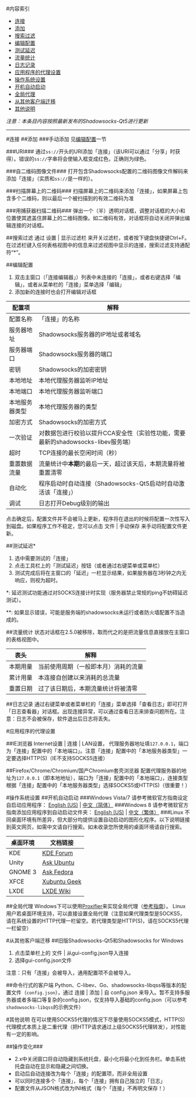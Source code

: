 #内容索引

- [连接](#连接)
 - [添加](#添加)
 - [搜索过滤](#搜索过滤)
 - [编辑配置](#编辑配置)
 - [测试延迟](#测试延迟)
 - [流量统计](#流量统计)
 - [日志记录](#日志记录)
- [应用程序的代理设置](#应用程序的代理设置)
- [操作系统设置](#操作系统设置)
 - [开机自动启动](#开机自动启动)
 - [全局代理](#全局代理)
- [从其他客户端迁移](#从其他客户端迁移)
- [其他说明](#其他说明)

_注意：本条目内容按照最新发布的Shadowsocks-Qt5进行更新_

------------------------------------------------------

#连接
##添加
###手动添加
见[编辑配置](#编辑配置)一节

###URI###
通过`ss://`开头的URI添加「连接」（该URI可以通过「分享」时获得）。错误的`ss://`字串将会使输入框变成红色，正确则为绿色。

###自二维码图像文件###
打开包含Shadowsocks配置的二维码图像文件解码来添加「连接」（实质和`ss://`是一样的）。

###扫描屏幕上的二维码###
扫描屏幕上的二维码来添加「连接」，如果屏幕上包含多个二维码，则以最后一个被扫描到的有效二维码为准

###用捕获器扫描二维码###
弹出一个（半）透明对话框，调整对话框的大小和位置使其遮盖住屏幕上的二维码图像。如二维码有效，对话框将自动关闭并弹出编辑连接的对话框。

##搜索过滤
通过 设置 | 显示过滤栏 来开关过滤栏，或者按下键盘快捷键Ctrl+F。在过滤栏键入任何表格视图中的信息来过滤视图中显示的连接，搜索过滤支持通配符“\*”。

##编辑配置
1. 双击主窗口（「连接编辑器」）列表中未连接的「连接」，或者右键选择「编辑」，或者从菜单栏的「连接」菜单选择「编辑」
2. 添加新的连接时也会打开编辑对话框

|配置项|解释|
|-----|-------|
|配置名称|「连接」的名称|
|服务器地址|Shadowsocks服务器的IP地址或者域名|
|服务器端口|Shadowsocks服务器的端口|
|密钥|Shadowsocks的加密密钥|
|本地地址|本地代理服务器监听IP地址|
|本地端口|本地代理服务器监听端口|
|本地服务器类型|本地代理服务器的类型|
|加密方式|Shadowsocks的加密方式|
|一次验证|对数据包进行校验以提升CCA安全性（实验性功能，需要最新的shadowsocks-libev服务端）|
|超时|TCP连接的最长空闲时间（秒）|
|重置数据流量|流量统计中**本期**的最后一天，超过该天后，本期流量将被重置清零|
|自动化|程序启动时自动连接（Shadowsocks-Qt5启动时自动激活该「连接」）|
|调试|日志打开Debug级别的输出|

点击确定后，配置文件并不会被马上更新，程序将在退出的时候将配置一次性写入到磁盘。如果程序工作不稳定，您可以点击 文件 | 手动保存 来手动将配置文件更新。

##测试延迟\*
1. 选中需要测试的「连接」
2. 点击工具栏上的「测试延迟」按钮（或者通过右键菜单或菜单栏）
3. 测试完成后将在主窗口的「延迟」一栏显示结果，如果服务器在3秒钟之内无响应，则视为超时。

\*: 延迟测试功能通过对SOCKS连接计时实现（服务器禁止常规的ping不妨碍延迟测试）。

\*\*: 如果显示错误，可能是服务端的shadowsocks未运行或者防火墙配置不当造成的。

##流量统计
状态对话框在2.5.0被移除，取而代之的是把流量信息直接放在主窗口的表格视图中。

|表头|解释|
|-----|-------|
|本期用量|当前使用周期（一般即本月）消耗的流量|
|累计用量|本连接自创建以来消耗的总流量|
|重置日期|过了该日期后，本期流量统计将被清零|

##日志记录
通过右键菜单或者菜单栏的「连接」菜单选择「查看日志」即可打开「日志查看器」对话框。出现连接异常，可以通过查看日志来排查问题所在。注意：日志不会被保存，软件退出后日志将丢失。

#应用程序的代理设置

##IE浏览器
Internet设置 | 连接 | LAN设置， 代理服务器地址填`127.0.0.1`，端口为「连接」配置中的「本地端口」。注意「连接」配置中的「本地服务器类型」一定要选择HTTP(S)（IE不支持SOCKS5连接）

##Firefox/Chrome/Chromium/国产Chromium套壳浏览器
配置代理服务器的地址为`127.0.0.1`（即本地地址），端口为「连接」配置中的「本地端口」，连接类型根据「连接」配置中的「本地服务器类型」选择SOCKS5或HTTP(S)（很重要！）

#操作系统设置
##开机自动启动
###Windows Vista/7
请参考微软官方指南设定自启动应用程序： [English (US)](http://windows.microsoft.com/en-US/windows/run-program-automatically-windows-starts#1TC=windows-7) | [中文（简体）](http://windows.microsoft.com/zh-CN/windows/run-program-automatically-windows-starts#1TC=windows-7)
###Windows 8
请参考微软官方指南添加应用程序到自动启动文件夹： [English (US)](https://support.microsoft.com/en-us/kb/2806079) | [中文（繁体）](https://support.microsoft.com/en-us/kb/2806079/zh-tw)
###Linux
不同桌面环境有所差异，但大部分均提供设置自动启动的图形化程序。以下说明链接到英文网页，如需中文请自行搜索。如未收录您所使用的桌面环境请自行搜索。

|桌面环境|文档链接|
|------|--------|
|KDE|[KDE Forum](https://forum.kde.org/viewtopic.php?f=15&t=102358)|
|Unity|[Ask Ubuntu](http://askubuntu.com/questions/452661/where-is-start-up-applications-in-14-04-unity)|
|GNOME 3|[Ask Fedora](https://ask.fedoraproject.org/en/question/8926/how-do-you-manage-startup-applications-in-gnome-3/)|
|XFCE|[Xubuntu Geek](http://xubuntugeek.blogspot.ie/2011/12/add-application-to-xfcexubuntu-session.html)|
|LXDE|[LXDE Wiki](http://wiki.lxde.org/en/Autostart)|

##全局代理
Windows下可以使用[Proxifier](http://proxifier.com/)来实现全局代理（[参考指南](https://kyonli.com/p/64)）。
Linux用户若桌面环境支持，可以直接设置全局代理（注意如果代理类型是SOCKS5，请在系统设置的HTTP代理一栏留空。若代理类型是HTTP(S)，请在SOCKS5代理一栏留空）

#从其他客户端迁移
##旧版Shadowsocks-Qt5和Shadowsocks for Windows
1. 点击菜单栏上的 文件 | 从gui-config.json导入连接
2. 选择gui-config.json文件

注意：只有「连接」会被导入，通用配置项不会被导入。

##命令行式的客户端
Python、C-libev、Go、shadowsocks-libqss等版本的配置文件（`config.json`），通过 连接 | 添加 | 自 config.json 来导入。暂不支持多服务器或者多端口等复杂的config.json，仅支持导入基础的config.json（可以参考`shadowsocks-libqss`的示例文件）

#其他说明
在可以使用SOCKS5代理的情况下尽量使用SOCKS5模式，HTTP(S)代理模式本质上是二重代理（把HTTP请求通过上级SOCKS5代理转发），对性能有一定的影响。

##操作变化###
- 2.x中关闭窗口将自动隐藏到系统托盘，最小化将最小化到任务栏。单击系统托盘自动在显示和隐藏之间切换。
- 启动后自动连接改为每个「连接」的配置项，而非全局设置
- 可以同时连接多个「连接」，每个「连接」拥有自己独立的「日志」
- 配置文件从JSON格式改为INI格式（每个「连接」不再明文保存！）